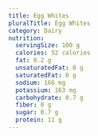 ```yaml
---
title: Egg Whites
pluralTitle: Egg Whites
category: Dairy
nutrition:
  servingSize: 100 g
  calories: 52 calories
  fat: 0.2 g
  unsaturatedFat: 0 g
  saturatedFat: 0 g
  sodium: 166 mg
  potassium: 163 mg
  carbohydrate: 0.7 g
  fiber: 0 g
  sugar: 0.7 g
  protein: 11 g
---
```

